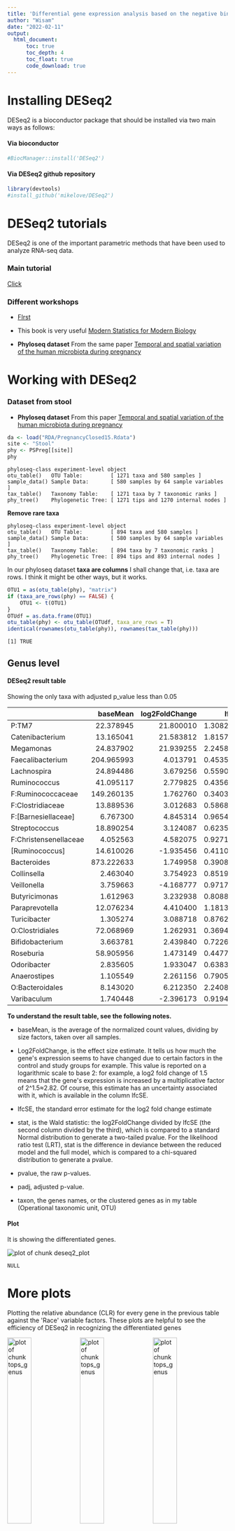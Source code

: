 ```yaml
---
title: 'Differential gene expression analysis based on the negative binomial distribution (DESeq2) '
author: "Wisam"
date: "2022-02-11"
output: 
  html_document:
      toc: true
      toc_depth: 4
      toc_float: true
      code_download: true
---
```


# Installing DESeq2
DESeq2 is a bioconductor package that should be installed via two main ways as follows:

#### Via bioconductor



```r
#BiocManager::install('DESeq2')
```

#### Via DESeq2 github repository



```r
library(devtools)
#install_github('mikelove/DESeq2')
```





# DESeq2 tutorials
DESeq2 is one of the important parametric methods that have been used to analyze RNA-seq data.

### Main tutorial
[Click](http://bioconductor.org/packages/devel/bioc/vignettes/DESeq2/inst/doc/DESeq2.html)

### Different workshops

* [FIrst](https://www.huber.embl.de/users/msmith/csama2019/materials/lectures/differential-expression/2019-07__CSAMA__DESeq2.pdf)

* This book is very useful
[Modern Statistics for Modern Biology](http://web.stanford.edu/class/bios221/book/index.html)

* **Phyloseq dataset**
From the same paper [Temporal and spatial variation of the human microbiota during pregnancy](https://www.pnas.org/content/112/35/11060)

# Working with DESeq2

### Dataset from stool

* **Phyloseq dataset**
From this paper [Temporal and spatial variation of the human microbiota during pregnancy](https://www.pnas.org/content/112/35/11060)


```r
da <- load("RDA/PregnancyClosed15.Rdata")
site <- "Stool"
phy <- PSPreg[[site]]
phy
```

```
phyloseq-class experiment-level object
otu_table()   OTU Table:         [ 1271 taxa and 580 samples ]
sample_data() Sample Data:       [ 580 samples by 64 sample variables ]
tax_table()   Taxonomy Table:    [ 1271 taxa by 7 taxonomic ranks ]
phy_tree()    Phylogenetic Tree: [ 1271 tips and 1270 internal nodes ]
```

**Remove rare taxa**



```
phyloseq-class experiment-level object
otu_table()   OTU Table:         [ 894 taxa and 580 samples ]
sample_data() Sample Data:       [ 580 samples by 64 sample variables ]
tax_table()   Taxonomy Table:    [ 894 taxa by 7 taxonomic ranks ]
phy_tree()    Phylogenetic Tree: [ 894 tips and 893 internal nodes ]
```
In our phyloseq dataset **taxa are columns** I shall change that, i.e. taxa are rows.
I think it might be other ways, but it works.


```r
OTU1 = as(otu_table(phy), "matrix")
if (taxa_are_rows(phy) == FALSE) {
    OTU1 <- t(OTU1)
}
OTUdf = as.data.frame(OTU1)
otu_table(phy) <- otu_table(OTUdf, taxa_are_rows = T)
identical(rownames(otu_table(phy)), rownames(tax_table(phy)))
```

```
[1] TRUE
```

## Genus level








#### DESeq2 result table

Showing the only taxa with adjusted p_value less than 0.05


|                      |   baseMean| log2FoldChange|     lfcSE|      stat|    pvalue|      padj|
|:---------------------|----------:|--------------:|---------:|---------:|---------:|---------:|
|P:TM7                 |  22.378945|      21.800010| 1.3082080| 16.664025| 0.0000000| 0.0000000|
|Catenibacterium       |  13.165041|      21.583812| 1.8157221| 11.887178| 0.0000000| 0.0000000|
|Megamonas             |  24.837902|      21.939255| 2.2458012|  9.769010| 0.0000000| 0.0000000|
|Faecalibacterium      | 204.965993|       4.013791| 0.4535050|  8.850599| 0.0000000| 0.0000000|
|Lachnospira           |  24.894486|       3.679256| 0.5590881|  6.580816| 0.0000000| 0.0000000|
|Ruminococcus          |  41.095117|       2.779825| 0.4356648|  6.380651| 0.0000000| 0.0000000|
|F:Ruminococcaceae     | 149.260135|       1.762760| 0.3403647|  5.179032| 0.0000002| 0.0000029|
|F:Clostridiaceae      |  13.889536|       3.012683| 0.5868136|  5.133970| 0.0000003| 0.0000032|
|F:[Barnesiellaceae]   |   6.767300|       4.845314| 0.9654693|  5.018611| 0.0000005| 0.0000049|
|Streptococcus         |  18.890254|       3.124087| 0.6235168|  5.010429| 0.0000005| 0.0000049|
|F:Christensenellaceae |   4.052563|       4.582075| 0.9271767|  4.941965| 0.0000008| 0.0000063|
|[Ruminococcus]        |  14.610026|      -1.935456| 0.4110902| -4.708107| 0.0000025| 0.0000188|
|Bacteroides           | 873.222633|       1.749958| 0.3908435|  4.477388| 0.0000076| 0.0000523|
|Collinsella           |   2.463040|       3.754923| 0.8519256|  4.407571| 0.0000105| 0.0000672|
|Veillonella           |   3.759663|      -4.168777| 0.9717439| -4.289996| 0.0000179| 0.0001072|
|Butyricimonas         |   1.612963|       3.232938| 0.8088162|  3.997124| 0.0000641| 0.0003607|
|Paraprevotella        |  12.076234|       4.410400| 1.1813529|  3.733347| 0.0001890| 0.0010003|
|Turicibacter          |   1.305274|       3.088718| 0.8762512|  3.524922| 0.0004236| 0.0021180|
|O:Clostridiales       |  72.068969|       1.262931| 0.3694253|  3.418636| 0.0006294| 0.0029812|
|Bifidobacterium       |   3.663781|       2.439840| 0.7226954|  3.376027| 0.0007354| 0.0033093|
|Roseburia             |  58.905956|       1.473149| 0.4477803|  3.289892| 0.0010023| 0.0042954|
|Odoribacter           |   2.835605|       1.933047| 0.6383184|  3.028342| 0.0024590| 0.0100595|
|Anaerostipes          |   1.105549|       2.261156| 0.7905448|  2.860250| 0.0042331| 0.0165642|
|O:Bacteroidales       |   8.143020|       6.212350| 2.2408686|  2.772296| 0.0055662| 0.0208734|
|Varibaculum           |   1.740448|      -2.396173| 0.9194651| -2.606051| 0.0091593| 0.0329734|


**To understand the result table, see the following notes.**

*	baseMean, is the average of the normalized count values, dividing by size factors, taken over all samples.

*	Log2FoldChange, is the effect size estimate. It tells us how much the gene's expression seems to have changed due to certain factors in the control and study groups for example. This value is reported on a logarithmic scale to base 2: for example, a log2 fold change of 1.5 means that the gene's expression is increased by a multiplicative factor of 2^1.5≈2.82.  Of course, this estimate has an uncertainty associated with it, which is available in the column lfcSE.

* lfcSE, the standard error estimate for the log2 fold change estimate

*	stat, is the Wald statistic: the log2FoldChange divided by lfcSE (the second column divided by the third), which is compared to a standard Normal distribution to generate a two-tailed pvalue. For the likelihood ratio test (LRT), stat is the difference in deviance between the reduced model and the full model, which is compared to a chi-squared distribution to generate a pvalue.

*	pvalue, the raw p-values.

*	padj, adjusted p-value.

* taxon, the genes names, or the clustered genes as in my table (Operational taxonomic unit, OTU)

#### Plot
It is showing the differentiated genes. 


![plot of chunk deseq2_plot](figure/deseq2_plot-1.png)

```
NULL
```

# More plots

Plotting the relative abundance (CLR) for every gene in the previous table against the 'Race' variable factors. These plots are helpful to see the efficiency of DESeq2 in recognizing the differentiated genes

<img src="figure/tops_genus-1.png" title="plot of chunk tops_genus" alt="plot of chunk tops_genus" width="33%" /><img src="figure/tops_genus-2.png" title="plot of chunk tops_genus" alt="plot of chunk tops_genus" width="33%" /><img src="figure/tops_genus-3.png" title="plot of chunk tops_genus" alt="plot of chunk tops_genus" width="33%" /><img src="figure/tops_genus-4.png" title="plot of chunk tops_genus" alt="plot of chunk tops_genus" width="33%" /><img src="figure/tops_genus-5.png" title="plot of chunk tops_genus" alt="plot of chunk tops_genus" width="33%" /><img src="figure/tops_genus-6.png" title="plot of chunk tops_genus" alt="plot of chunk tops_genus" width="33%" /><img src="figure/tops_genus-7.png" title="plot of chunk tops_genus" alt="plot of chunk tops_genus" width="33%" /><img src="figure/tops_genus-8.png" title="plot of chunk tops_genus" alt="plot of chunk tops_genus" width="33%" /><img src="figure/tops_genus-9.png" title="plot of chunk tops_genus" alt="plot of chunk tops_genus" width="33%" /><img src="figure/tops_genus-10.png" title="plot of chunk tops_genus" alt="plot of chunk tops_genus" width="33%" /><img src="figure/tops_genus-11.png" title="plot of chunk tops_genus" alt="plot of chunk tops_genus" width="33%" /><img src="figure/tops_genus-12.png" title="plot of chunk tops_genus" alt="plot of chunk tops_genus" width="33%" /><img src="figure/tops_genus-13.png" title="plot of chunk tops_genus" alt="plot of chunk tops_genus" width="33%" /><img src="figure/tops_genus-14.png" title="plot of chunk tops_genus" alt="plot of chunk tops_genus" width="33%" /><img src="figure/tops_genus-15.png" title="plot of chunk tops_genus" alt="plot of chunk tops_genus" width="33%" /><img src="figure/tops_genus-16.png" title="plot of chunk tops_genus" alt="plot of chunk tops_genus" width="33%" /><img src="figure/tops_genus-17.png" title="plot of chunk tops_genus" alt="plot of chunk tops_genus" width="33%" /><img src="figure/tops_genus-18.png" title="plot of chunk tops_genus" alt="plot of chunk tops_genus" width="33%" /><img src="figure/tops_genus-19.png" title="plot of chunk tops_genus" alt="plot of chunk tops_genus" width="33%" /><img src="figure/tops_genus-20.png" title="plot of chunk tops_genus" alt="plot of chunk tops_genus" width="33%" /><img src="figure/tops_genus-21.png" title="plot of chunk tops_genus" alt="plot of chunk tops_genus" width="33%" /><img src="figure/tops_genus-22.png" title="plot of chunk tops_genus" alt="plot of chunk tops_genus" width="33%" /><img src="figure/tops_genus-23.png" title="plot of chunk tops_genus" alt="plot of chunk tops_genus" width="33%" /><img src="figure/tops_genus-24.png" title="plot of chunk tops_genus" alt="plot of chunk tops_genus" width="33%" /><img src="figure/tops_genus-25.png" title="plot of chunk tops_genus" alt="plot of chunk tops_genus" width="33%" />



# DESeq2 pairwise comparison 

DESeq2 pairwise comparison analysis for the categorical variable Race factors.
I shall use "American Indian" versus "White", and we can make the same for the whole combinations of pairwise groups.


|                      |   baseMean| log2FoldChange|     lfcSE|       stat|    pvalue|      padj|
|:---------------------|----------:|--------------:|---------:|----------:|---------:|---------:|
|P:TM7                 |  22.378945|     -21.800002| 1.3082080| -16.664018| 0.0000000| 0.0000000|
|Catenibacterium       |  13.165041|     -21.583811| 1.8157221| -11.887178| 0.0000000| 0.0000000|
|Megamonas             |  24.837902|     -21.941654| 2.2458012|  -9.770078| 0.0000000| 0.0000000|
|Faecalibacterium      | 204.965993|      -4.013791| 0.4535050|  -8.850599| 0.0000000| 0.0000000|
|Lachnospira           |  24.894486|      -3.679256| 0.5590881|  -6.580816| 0.0000000| 0.0000000|
|Ruminococcus          |  41.095117|      -2.779825| 0.4356648|  -6.380651| 0.0000000| 0.0000000|
|F:Ruminococcaceae     | 149.260135|      -1.762760| 0.3403647|  -5.179032| 0.0000002| 0.0000029|
|F:Clostridiaceae      |  13.889536|      -3.012683| 0.5868136|  -5.133970| 0.0000003| 0.0000032|
|F:[Barnesiellaceae]   |   6.767300|      -4.845314| 0.9654693|  -5.018611| 0.0000005| 0.0000049|
|Streptococcus         |  18.890254|      -3.124087| 0.6235168|  -5.010429| 0.0000005| 0.0000049|
|F:Christensenellaceae |   4.052563|      -4.582075| 0.9271767|  -4.941965| 0.0000008| 0.0000063|
|[Ruminococcus]        |  14.610026|       1.935456| 0.4110902|   4.708107| 0.0000025| 0.0000188|
|Bacteroides           | 873.222633|      -1.749958| 0.3908435|  -4.477388| 0.0000076| 0.0000523|
|Collinsella           |   2.463040|      -3.754923| 0.8519256|  -4.407571| 0.0000105| 0.0000672|
|Veillonella           |   3.759663|       4.168777| 0.9717439|   4.289996| 0.0000179| 0.0001072|
|Butyricimonas         |   1.612963|      -3.232938| 0.8088162|  -3.997124| 0.0000641| 0.0003607|
|Paraprevotella        |  12.076234|      -4.410400| 1.1813529|  -3.733347| 0.0001890| 0.0010003|
|Turicibacter          |   1.305274|      -3.088718| 0.8762512|  -3.524922| 0.0004236| 0.0021180|
|O:Clostridiales       |  72.068969|      -1.262931| 0.3694253|  -3.418636| 0.0006294| 0.0029812|
|Bifidobacterium       |   3.663781|      -2.439840| 0.7226954|  -3.376027| 0.0007354| 0.0033093|
|Roseburia             |  58.905956|      -1.473149| 0.4477803|  -3.289892| 0.0010023| 0.0042954|
|Odoribacter           |   2.835605|      -1.933047| 0.6383184|  -3.028342| 0.0024590| 0.0100595|
|Anaerostipes          |   1.105549|      -2.261156| 0.7905448|  -2.860250| 0.0042331| 0.0165642|
|O:Bacteroidales       |   8.143020|      -6.212350| 2.2408686|  -2.772296| 0.0055662| 0.0208734|
|Varibaculum           |   1.740448|       2.396173| 0.9194651|   2.606051| 0.0091593| 0.0329734|


